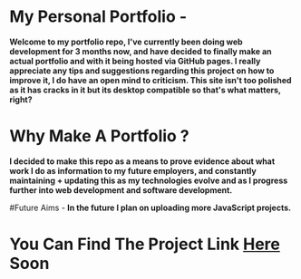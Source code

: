 # My Personal Portfolio -
**Welcome to my portfolio repo, I've currently been doing web development for 3 months now, and have decided to finally make an actual portfolio and with it being hosted via GitHub pages. I really appreciate any tips and suggestions regarding this project on how to improve it, I do have an open mind to criticism. This site isn't too polished as it has cracks in it but its desktop compatible so that's what matters, right?**

# Why Make A Portfolio ?
**I decided to make this repo as a means to prove evidence about what work I do as information to my future employers, and constantly maintaining + updating this as my technologies evolve and as I progress further into web development and software development.**

#Future Aims -
**In the future I plan on uploading more JavaScript projects.**

# You Can Find The Project Link [Here](#) Soon 